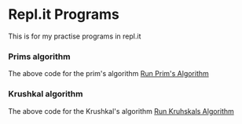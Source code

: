 # Repl.it Programs
This is for my practise programs in repl.it

### Prims algorithm 
The above code for the prim's algorithm <a href="https://primsalgorithm.srikanthsriku.repl.run">Run Prim's Algorithm</a>


### Krushkal algorithm
The above code for the Krushkal's algorithm <a href="https://krushkalalgorithm.srikanthsriku.repl.run">Run Kruhskals Algorithm</a>
